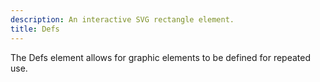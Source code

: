```yaml
---
description: An interactive SVG rectangle element.
title: Defs
---
```


The Defs element allows for graphic elements to be defined for repeated use.
